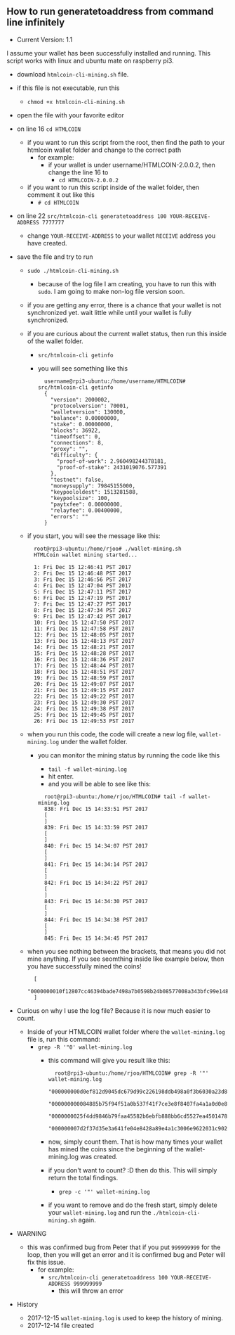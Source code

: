 ## How to run generatetoaddress from command line infinitely
* Current Version: 1.1

I assume your wallet has been successfully installed and running.
This script works with linux and ubuntu mate on raspberry pi3.

* download `htmlcoin-cli-mining.sh` file.
* if this file is not executable, run this
  - `chmod +x htmlcoin-cli-mining.sh`
* open the file with your favorite editor
* on line 16 `cd HTMLCOIN`
  - if you want to run this script from the root, then find the path to your htmlcoin wallet folder and change to the correct path
    - for example:
      - if your wallet is under username/HTMLCOIN-2.0.0.2, then change the line 16 to
        - `cd HTMLCOIN-2.0.0.2`
  - if you want to run this script inside of the wallet folder, then comment it out like this
    - `# cd HTMLCOIN`
* on line 22 `src/htmlcoin-cli generatetoaddress 100 YOUR-RECEIVE-ADDRESS 7777777`
  - change `YOUR-RECEIVE-ADDRESS` to your wallet `RECEIVE` address you have created.
* save the file and try to run
  - `sudo ./htmlcoin-cli-mining.sh`
    - because of the log file I am creating, you have to run this with `sudo`.  I am going to make non-log file version soon.
  - if you are getting any error, there is a chance that your wallet is not synchronized yet. wait little while until your wallet is fully synchronized.
  - if you are curious about the current wallet status, then run this inside of the wallet folder.
    - `src/htmlcoin-cli getinfo`
    - you will see something like this

      ````.JSON
        username@rpi3-ubuntu:/home/username/HTMLCOIN# src/htmlcoin-cli getinfo
        {
          "version": 2000002,
          "protocolversion": 70001,
          "walletversion": 130000,
          "balance": 0.00000000,
          "stake": 0.00000000,
          "blocks": 36922,
          "timeoffset": 0,
          "connections": 8,
          "proxy": "",
          "difficulty": {
            "proof-of-work": 2.960498244378181,
            "proof-of-stake": 2431019076.577391
          },
          "testnet": false,
          "moneysupply": 79845155000,
          "keypoololdest": 1513281588,
          "keypoolsize": 100,
          "paytxfee": 0.00000000,
          "relayfee": 0.00400000,
          "errors": ""
        }
      ````
  - if you start, you will see the message like this:
    ````
      root@rpi3-ubuntu:/home/rjoo# ./wallet-mining.sh
      HTMLCoin wallet mining started...

      1: Fri Dec 15 12:46:41 PST 2017
      2: Fri Dec 15 12:46:48 PST 2017
      3: Fri Dec 15 12:46:56 PST 2017
      4: Fri Dec 15 12:47:04 PST 2017
      5: Fri Dec 15 12:47:11 PST 2017
      6: Fri Dec 15 12:47:19 PST 2017
      7: Fri Dec 15 12:47:27 PST 2017
      8: Fri Dec 15 12:47:34 PST 2017
      9: Fri Dec 15 12:47:42 PST 2017
      10: Fri Dec 15 12:47:50 PST 2017
      11: Fri Dec 15 12:47:58 PST 2017
      12: Fri Dec 15 12:48:05 PST 2017
      13: Fri Dec 15 12:48:13 PST 2017
      14: Fri Dec 15 12:48:21 PST 2017
      15: Fri Dec 15 12:48:28 PST 2017
      16: Fri Dec 15 12:48:36 PST 2017
      17: Fri Dec 15 12:48:44 PST 2017
      18: Fri Dec 15 12:48:51 PST 2017
      19: Fri Dec 15 12:48:59 PST 2017
      20: Fri Dec 15 12:49:07 PST 2017
      21: Fri Dec 15 12:49:15 PST 2017
      22: Fri Dec 15 12:49:22 PST 2017
      23: Fri Dec 15 12:49:30 PST 2017
      24: Fri Dec 15 12:49:38 PST 2017
      25: Fri Dec 15 12:49:45 PST 2017
      26: Fri Dec 15 12:49:53 PST 2017

    ````
  - when you run this code, the code will create a new log file, `wallet-mining.log` under the wallet folder.
    - you can monitor the mining status by running the code like this
      - `tail -f wallet-mining.log`
      - hit enter.
      - and you will be able to see like this:

      ```
        root@rpi3-ubuntu:/home/rjoo/HTMLCOIN# tail -f wallet-mining.log
        838: Fri Dec 15 14:33:51 PST 2017
        [
        ]
        839: Fri Dec 15 14:33:59 PST 2017
        [
        ]
        840: Fri Dec 15 14:34:07 PST 2017
        [
        ]
        841: Fri Dec 15 14:34:14 PST 2017
        [
        ]
        842: Fri Dec 15 14:34:22 PST 2017
        [
        ]
        843: Fri Dec 15 14:34:30 PST 2017
        [
        ]
        844: Fri Dec 15 14:34:38 PST 2017
        [
        ]
        845: Fri Dec 15 14:34:45 PST 2017
      ```
  - when you see nothing between the brackets, that means you did not mine anything.  If you see seomthing inside like example below, then you have successfully mined the coins!

    ````
      [
        "0000000010f12807cc46394bade7498a7b0598b24b08577008a343bfc99e1489"
      ]
    ````
* Curious on why I use the log file? Because it is now much easier to count.
  - Inside of your HTMLCOIN wallet folder where the `wallet-mining.log` file is, run this command:
    - `grep -R '"0' wallet-mining.log`
      - this command will give you result like this:

        ```
          root@rpi3-ubuntu:/home/rjoo/HTMLCOIN# grep -R '"' wallet-mining.log
            "000000000d0ef812d9045dc679d99c226198ddb498a0f3b6030a23d843e83d93"
            "000000000084885b75f94f51a0b537f41f7ce3e8f8407fa4a1a0d0e878b95e24"
            "0000000025f4dd9846b79faa45582b6ebfb888bb6cd5527ea450147808597231"
            "000000007d2f37d35e3a641fe04e8428a89e4a1c3006e9622031c902d1473ea7"
        ```

      - now, simply count them.  That is how many times your wallet has mined the coins since the beginning of the wallet-mining.log was created.
      - if you don't want to count?  :D then do this.  This will simply return the total findings.
        - `grep -c '"' wallet-mining.log`
      - if you want to remove and do the fresh start, simply delete your `wallet-mining.log` and run the `./htmlcoin-cli-mining.sh` again.
* WARNING
  - this was confirmed bug from Peter that if you put `999999999` for the loop, then you will get an error and it is confirmed bug and Peter will fix this issue.
    - for example:
      - `src/htmlcoin-cli generatetoaddress 100 YOUR-RECEIVE-ADDRESS 999999999`
        - this will throw an error

* History
  - 2017-12-15 `wallet-mining.log` is used to keep the history of mining.
  - 2017-12-14 file created

